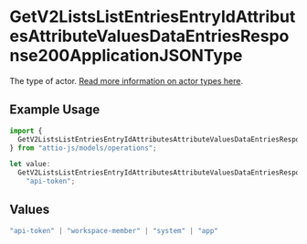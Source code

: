 # GetV2ListsListEntriesEntryIdAttributesAttributeValuesDataEntriesResponse200ApplicationJSONType

The type of actor. [Read more information on actor types here](/docs/actors).

## Example Usage

```typescript
import {
  GetV2ListsListEntriesEntryIdAttributesAttributeValuesDataEntriesResponse200ApplicationJSONType,
} from "attio-js/models/operations";

let value:
  GetV2ListsListEntriesEntryIdAttributesAttributeValuesDataEntriesResponse200ApplicationJSONType =
    "api-token";
```

## Values

```typescript
"api-token" | "workspace-member" | "system" | "app"
```